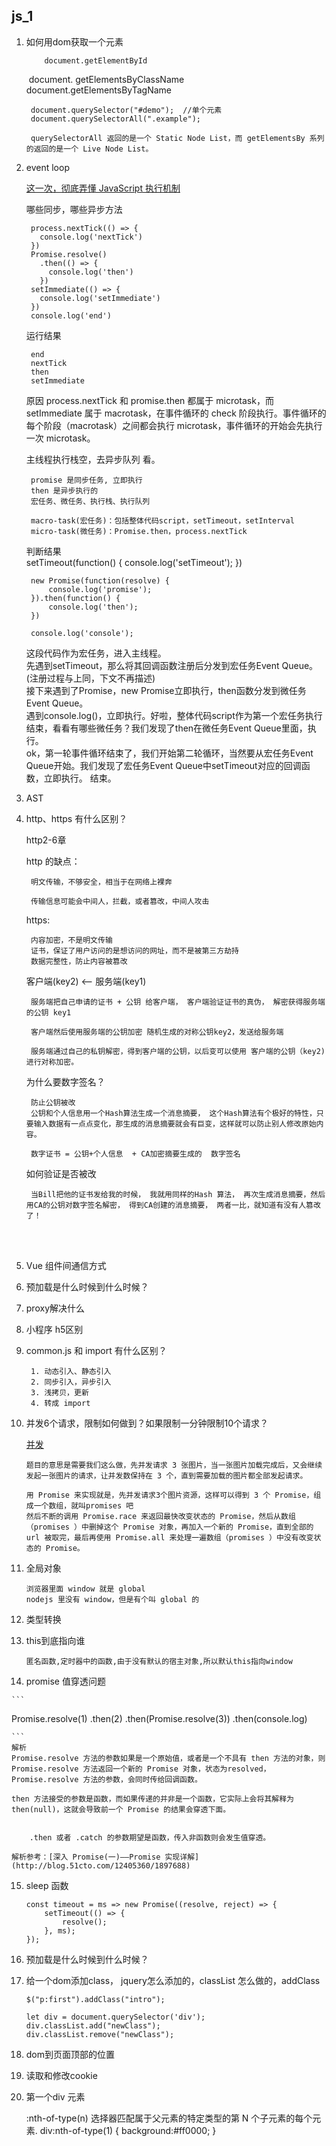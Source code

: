 ## js_1

1. 如何用dom获取一个元素

		​	document.getElementById
	​	document. getElementsByClassName
	​	document.getElementsByTagName
	
		document.querySelector("#demo");  //单个元素
		document.querySelectorAll(".example");
	
		querySelectorAll 返回的是一个 Static Node List，而 getElementsBy 系列的返回的是一个 Live Node List。


2. event loop

	[这一次，彻底弄懂 JavaScript 执行机制](https://juejin.im/post/59e85eebf265da430d571f89)
	
	哪些同步，哪些异步方法	
	
		process.nextTick(() => {
		  console.log('nextTick')
		})
		Promise.resolve()
		  .then(() => {
		    console.log('then')
		  })
		setImmediate(() => {
		  console.log('setImmediate')
		})
		console.log('end') 
	
	运行结果
	
		end
		nextTick
		then
		setImmediate
	
	原因
	process.nextTick 和 promise.then 都属于 microtask，而 setImmediate 属于 macrotask，在事件循环的 check 阶段执行。事件循环的每个阶段（macrotask）之间都会执行 microtask，事件循环的开始会先执行一次 microtask。   
	
	
	主线程执行栈空，去异步队列 看。
	
		promise 是同步任务, 立即执行  
		then 是异步执行的
		宏任务、微任务、执行栈、执行队列
		
		macro-task(宏任务)：包括整体代码script，setTimeout，setInterval
		micro-task(微任务)：Promise.then，process.nextTick	
	判断结果	
		setTimeout(function() {
		    console.log('setTimeout');
		})
		
		new Promise(function(resolve) {
		    console.log('promise');
		}).then(function() {
		    console.log('then');
		})
		
		console.log('console');
	
	这段代码作为宏任务，进入主线程。	
先遇到setTimeout，那么将其回调函数注册后分发到宏任务Event Queue。(注册过程与上同，下文不再描述)		
	接下来遇到了Promise，new Promise立即执行，then函数分发到微任务Event Queue。		
	遇到console.log()，立即执行。好啦，整体代码script作为第一个宏任务执行结束，看看有哪些微任务？我们发现了then在微任务Event Queue里面，执行。	
	ok，第一轮事件循环结束了，我们开始第二轮循环，当然要从宏任务Event Queue开始。我们发现了宏任务Event Queue中setTimeout对应的回调函数，立即执行。
	结束。		
		
	
3. AST
4. http、https 有什么区别？

	http2-6章
	
	http 的缺点：

		明文传输，不够安全，相当于在网络上裸奔
		
		传输信息可能会中间人，拦截，或者篡改，中间人攻击
	
	
	https: 
		
		内容加密，不是明文传输
		证书，保证了用户访问的是想访问的网址，而不是被第三方劫持
		数据完整性，防止内容被篡改
	
	客户端(key2) <—— 服务端(key1)

		服务端把自己申请的证书 + 公钥 给客户端， 客户端验证证书的真伪， 解密获得服务端的公钥 key1  
		
		客户端然后使用服务端的公钥加密 随机生成的对称公钥key2，发送给服务端
		
		服务端通过自己的私钥解密，得到客户端的公钥，以后变可以使用 客户端的公钥（key2)进行对称加密。
	
	
	为什么要数字签名？
		
		防止公钥被改
		公钥和个人信息用一个Hash算法生成一个消息摘要， 这个Hash算法有个极好的特性，只要输入数据有一点点变化，那生成的消息摘要就会有巨变，这样就可以防止别人修改原始内容。
		
		数字证书 = 公钥+个人信息  + CA加密摘要生成的  数字签名
	
	如何验证是否被改
		
		当Bill把他的证书发给我的时候， 我就用同样的Hash 算法， 再次生成消息摘要，然后用CA的公钥对数字签名解密， 得到CA创建的消息摘要， 两者一比，就知道有没有人篡改了！
	
	
	​	
	​	
	
5. Vue 组件间通信方式
	
6. 预加载是什么时候到什么时候？
7. proxy解决什么
8. 小程序 h5区别
9. common.js 和 import 有什么区别？
	
		1. 动态引入、静态引入
		2. 同步引入，异步引入
		3. 浅拷贝，更新
		4. 转成 import
10. 并发6个请求，限制如何做到？如果限制一分钟限制10个请求？
	
	[并发](https://segmentfault.com/a/1190000016848192#item-8)
	
		题目的意思是需要我们这么做，先并发请求 3 张图片，当一张图片加载完成后，又会继续发起一张图片的请求，让并发数保持在 3 个，直到需要加载的图片都全部发起请求。
		
		用 Promise 来实现就是，先并发请求3个图片资源，这样可以得到 3 个 Promise，组成一个数组，就叫promises 吧
		然后不断的调用 Promise.race 来返回最快改变状态的 Promise，然后从数组（promises ）中删掉这个 Promise 对象，再加入一个新的 Promise，直到全部的 url 被取完，最后再使用 Promise.all 来处理一遍数组（promises ）中没有改变状态的 Promise。

11. 全局对象

		浏览器里面 window 就是 global 
		nodejs 里没有 window，但是有个叫 global 的

12. 类型转换
13. this到底指向谁

	
		匿名函数,定时器中的函数,由于没有默认的宿主对象,所以默认this指向window

14.  promise 值穿透问题  

	```
Promise.resolve(1)
	  .then(2)
	  .then(Promise.resolve(3))
	  .then(console.log)
	  
	```
	解析  
	Promise.resolve 方法的参数如果是一个原始值，或者是一个不具有 then 方法的对象，则 Promise.resolve 方法返回一个新的 Promise 对象，状态为resolved，Promise.resolve 方法的参数，会同时传给回调函数。
	
	then 方法接受的参数是函数，而如果传递的并非是一个函数，它实际上会将其解释为 then(null)，这就会导致前一个 Promise 的结果会穿透下面。  
	
	
		.then 或者 .catch 的参数期望是函数，传入非函数则会发生值穿透。

	解析参考：[深入 Promise(一)——Promise 实现详解](http://blog.51cto.com/12405360/1897688)

15. sleep 函数
	
	```
	const timeout = ms => new Promise((resolve, reject) => {
	    setTimeout(() => {
	        resolve();
	    }, ms);
	});
	```

16. 预加载是什么时候到什么时候？
17. 给一个dom添加class， jquery怎么添加的，classList 怎么做的，addClass

		$("p:first").addClass("intro");
	
		let div = document.querySelector('div');
		div.classList.add("newClass");
		div.classList.remove("newClass");
18. dom到页面顶部的位置
19. 读取和修改cookie

20. 第一个div 元素
	
	:nth-of-type(n) 选择器匹配属于父元素的特定类型的第 N 个子元素的每个元素.
		div:nth-of-type(1)
		{
		background:#ff0000;
		}
